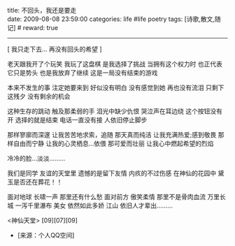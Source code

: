 title: 不回头，我还是要走  
date: 2009-08-08 23:59:00
categories: life #life poetry
tags: [诗歌,散文,随记]  # <!--more-->
reward: true

---


[ 我只走下去…
再没有回头的希望 ]

<!--more-->

老天跟我开了个玩笑
我玩了这盘棋
是我选择了挑战
当拥有这个权力时
也正代表它只是势头
也是我放弃了继续
这是一局没有结束的游戏



本来不发生的事
注定她要来到
好似没有明白
没有感觉到她
再也没有流泪
只剩下这残夕
没有剩余的机会



这种生存的跳动
触及那柔弱的手
泪光中缺少仇恨
哭泣声在耳边绕
这个按钮没有开
选择的就是结束
电话一直没有接
人依旧停止脚步



那样寥廓而深邃
让我苦苦地求索，追随
那天真而纯洁
让我充满热爱;感到敬畏
那样自由而宁静
让我的心灵栖息…依偎
那可爱而壮丽
让我心中燃起希望的烈焰

冷冷的脸…淡淡………



我们是同学
友谊的天堂里
遗憾的是留下友情
内疚的不过伤感
在神仙的花园中
黛玉是否还在葬花！！



面对地球
长啸一声
那里还有什么愁
面对前方
傲笑柔情
那里不是骨肉血流
万里长城
一泻千里瀑布
美女
依然如此多娇
江山
依旧人才辈出………


<神仙天堂>
[09][07][09]


- [来源：个人QQ空间]
